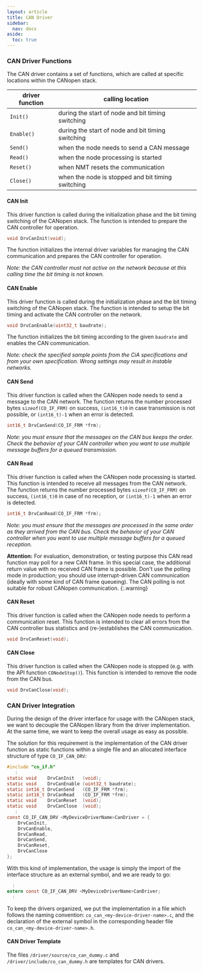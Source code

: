 ```yaml
---
layout: article
title: CAN Driver
sidebar:
  nav: docs
aside:
  toc: true
---
```



### CAN Driver Functions

The CAN driver contains a set of functions, which are called at specific locations within the CANopen stack.

| driver function | calling location                               |
| --------------- | ---------------------------------------------- |
| `Init()`        | during the start of node and bit timing switching  |
| `Enable()`      | during the start of node and bit timing switching  |
| `Send()`        | when the node needs to send a CAN message          |
| `Read()`        | when the node processing is started                |
| `Reset()`       | when NMT resets the communication                  |
| `Close()`       | when the node is stopped and bit timing switching  |


#### CAN Init

This driver function is called during the initialization phase and the bit timing switching of the CANopen stack. The function is intended to prepare the CAN controller for operation.

```c
void DrvCanInit(void);
```

The function initializes the internal driver variables for managing the CAN communication and prepares the CAN controller for operation.

*Note: the CAN controller must not active on the network because at this calling time the bit timing is not known.*


#### CAN Enable

This driver function is called during the initialization phase and the bit timing switching of the CANopen stack. The function is intended to setup the bit timing and activate the CAN controller on the network.

```c
void DrvCanEnable(uint32_t baudrate);
```

The function initializes the bit timing according to the given `baudrate` and enables the CAN communication.

*Note: check the specified sample points from the CiA specifications and from your own specification. Wrong settings may result in instable networks.*


#### CAN Send

This driver function is called when the CANopen node needs to send a message to the CAN network. The function returns the number processed bytes `sizeof(CO_IF_FRM)` on success, `(int16_t)0` in case transmission is not possible, or `(int16_t)-1` when an error is detected.

```c
int16_t DrvCanSend(CO_IF_FRM *frm);
```

*Note: you must ensure that the messages on the CAN bus keeps the order. Check the behavior of your CAN controller when you want to use multiple message buffers for a queued transmission.*


#### CAN Read

This driver function is called when the CANopen node processing is started. This function is intended to receive all messages from the CAN network. The function returns the number processed bytes `sizeof(CO_IF_FRM)` on success, `(int16_t)0` in case of no reception, or `(int16_t)-1` when an error is detected.

```c
int16_t DrvCanRead(CO_IF_FRM *frm);
```

*Note: you must ensure that the messages are processed in the same order as they arrived from the CAN bus. Check the behavior of your CAN controller when you want to use multiple message buffers for a queued reception.*

**Attention:** For evaluation, demonstration, or testing purpose this CAN read function may poll for a new CAN frame. In this special case, the additional return value with no received CAN frame is possible. Don't use the polling mode in production; you should use interrupt-driven CAN communication (ideally with some kind of CAN frame queueing). The CAN polling is not suitable for robust CANopen communication.
{:.warning}

#### CAN Reset

This driver function is called when the CANopen node needs to perform a communication reset. This function is intended to clear all errors from the CAN controller bus statistics and (re-)establishes the CAN communication.

```c
void DrvCanReset(void);
```


#### CAN Close

This driver function is called when the CANopen node is stopped (e.g. with the API function `CONodeStop()`). This function is intended to remove the node from the CAN bus.

```c
void DrvCanClose(void);
```


### CAN Driver Integration

During the design of the driver interface for usage with the CANopen stack, we want to decouple the CANopen library from the driver implementation. At the same time, we want to keep the overall usage as easy as possible.

The solution for this requirement is the implementation of the CAN driver function as static functions within a single file and an allocated interface structure of type `CO_IF_CAN_DRV`:

```c
#include "co_if.h"
   :
static void    DrvCanInit   (void);
static void    DrvCanEnable (uint32_t baudrate);
static int16_t DrvCanSend   (CO_IF_FRM *frm);
static int16_t DrvCanRead   (CO_IF_FRM *frm);
static void    DrvCanReset  (void);
static void    DrvCanClose  (void);
   :
const CO_IF_CAN_DRV <MyDeviceDriverName>CanDriver = {
    DrvCanInit,
    DrvCanEnable,
    DrvCanRead,
    DrvCanSend,
    DrvCanReset,
    DrvCanClose
};
```

With this kind of implementation, the usage is simply the import of the interface structure as an external symbol, and we are ready to go:

```c
  :
extern const CO_IF_CAN_DRV <MyDeviceDriverName>CanDriver;
  :
```

To keep the drivers organized, we put the implementation in a file which follows the naming convention: `co_can_<my-device-driver-name>.c`, and the declaration of the external symbol in the corresponding header file `co_can_<my-device-driver-name>.h`.


#### CAN Driver Template

The files `/driver/source/co_can_dummy.c` and `/driver/include/co_can_dummy.h` are templates for CAN drivers.
